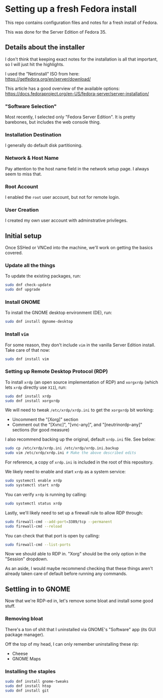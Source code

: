 # Setting up a fresh Fedora install
This repo contains configuration files and notes for a fresh install of Fedora.

This was done for the Server Edition of Fedora 35.

## Details about the installer
I don't think that keeping exact notes for the installation is all that important, so I will just hit the highlights.

I used the "Netinstall" ISO from here: https://getfedora.org/en/server/download/

This article has a good overview of the available options: https://docs.fedoraproject.org/en-US/fedora-server/server-installation/

### "Software Selection"
Most recently, I selected only "Fedora Server Edition". It is pretty barebones, but includes the web console thing.

### Installation Destination
I generally do default disk partitioning.

### Network & Host Name
Pay attention to the host name field in the network setup page. I always seem to miss that.

### Root Account
I enabled the `root` user account, but not for remote login.

### User Creation
I created my own user account with adminstrative privileges.

## Initial setup
Once SSHed or VNCed into the machine, we'll work on getting the basics covered.

### Update all the things
To update the existing packages, run:
```bash
sudo dnf check-update
sudo dnf upgrade
```

### Install GNOME
To install the GNOME desktop environment (DE), run:
```bash
sudo dnf install @gnome-desktop
```

### Install `vim`
For some reason, they don't include `vim` in the vanilla Server Edition install. Take care of that now:
```bash
sudo dnf install vim
```

### Setting up Remote Desktop Protocol (RDP)
To install `xrdp` (an open source implementation of RDP) and `xorgxrdp` (which lets `xrdp` directly use `X11`), run:
```bash
sudo dnf install xrdp
sudo dnf install xorgxrdp
```

We will need to tweak `/etc/xrdp/xrdp.ini` to get the `xorgxrdp` bit working:
- Uncomment the "[Xorg]" section
- Comment out the "[Xvnc]", "[vnc-any]", and "[neutrinordp-any]" sections (for good measure)

I also recommend backing up the original, default `xrdp.ini` file. See below:
```bash
sudo cp /etc/xrdp/xrdp.ini /etc/xrdp/xrdp.ini.backup
sudo vim /etc/xrdp/xrdp.ini # Make the above described edits
```

For reference, a copy of `xrdp.ini` is included in the root of this repository.

We likely need to enable and start `xrdp` as a system service:
```bash
sudo systemctl enable xrdp
sudo systemctl start xrdp
```

You can verify `xrdp` is running by calling:
```bash
sudo systemctl status xrdp
```

Lastly, we'll likely need to set up a firewall rule to allow RDP through:
```bash
sudo firewall-cmd --add-port=3389/tcp --permanent
sudo firewall-cmd --reload
```

You can check that that port is open by calling:
```bash
sudo firewall-cmd --list-ports
```

Now we should able to RDP in. "Xorg" should be the only option in the "Session" dropdown.

As an aside, I would maybe recommend checking that these things aren't already taken care of default before running any commands.

## Settling in to GNOME
Now that we're RDP-ed in, let's remove some bloat and install some good stuff.

### Removing bloat
There's a ton of shit that I uninstalled via GNOME's "Software" app (its GUI package manager).

Off the top of my head, I can only remember uninstalling these rip:
- Cheese
- GNOME Maps

### Installing the staples
```bash
sudo dnf install gnome-tweaks
sudo dnf install htop
sudo dnf install git
```

<!-- TODO: Notes on Plank, Sublime Text (be sure to reference the dotfiles repo), probably some other stuff -->
